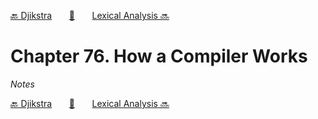 [🔙 Djikstra][previous-chapter]&nbsp;&nbsp;&nbsp;&nbsp;&nbsp;&nbsp;&nbsp;[🏡][readme]&nbsp;&nbsp;&nbsp;&nbsp;&nbsp;&nbsp;&nbsp;[Lexical Analysis 🔜][upcoming-chapter]

# Chapter 76. How a Compiler Works

_Notes_

[🔙 Djikstra][previous-chapter]&nbsp;&nbsp;&nbsp;&nbsp;&nbsp;&nbsp;&nbsp;[🏡][readme]&nbsp;&nbsp;&nbsp;&nbsp;&nbsp;&nbsp;&nbsp;[Lexical Analysis 🔜][upcoming-chapter]

[readme]: README.md
[previous-chapter]: ch075-djikstra.md
[upcoming-chapter]: ch077-lexical-analysis.md